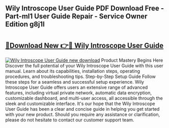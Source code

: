 ## Wily Introscope User Guide PDF Download Free - Part-mI1 User Guide Repair - Service Owner Edition g8j1l

# <h2><a href="http://bc7076.oget.top/?id=Wily+Introscope+User+Guide">🔗Download New 👉🔴 Wily Introscope User Guide</a></h2>

[![Wily Introscope User Guide new download](https://i.imgur.com/5g1atiW.png)](http://bc7076.oget.top/?id=Wily+Introscope+User+Guide)
Product Mastery Begins Here Discover the full potential of your Wily Introscope User Guide with this user manual. Learn about its capabilities, installation steps, operating procedures, and troubleshooting tips. Step-by-Step Setup Guide Follow these steps for a seamless and successful setup experience. Wily Introscope User Guide offers users an extensive range of advanced features, including virtual private network, automatic data encryption, customizable dashboard, and multi-user access, all accessible through the sleek and customizable interface. It's our hope that the Wily Introscope User Guide has been a clear and concise guide in helping you get started with your new product. Should you require any assistance or clarification, please do not hesitate to contact our customer support team.
